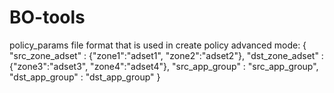 # BO-tools
policy_params file format that is used in create policy advanced mode:
{
    "src_zone_adset" : {"zone1":"adset1", "zone2":"adset2"},
    "dst_zone_adset" : {"zone3":"adset3", "zone4":"adset4"},
    "src_app_group"  : "src_app_group",
    "dst_app_group"  : "dst_app_group"
}
